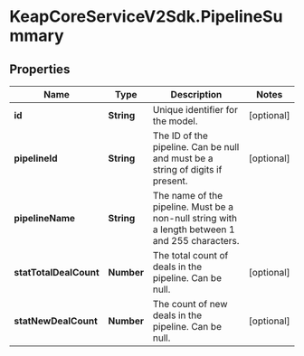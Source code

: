 # KeapCoreServiceV2Sdk.PipelineSummary

## Properties

Name | Type | Description | Notes
------------ | ------------- | ------------- | -------------
**id** | **String** | Unique identifier for the model. | [optional] 
**pipelineId** | **String** | The ID of the pipeline. Can be null and must be a string of digits if present. | [optional] 
**pipelineName** | **String** | The name of the pipeline. Must be a non-null string with a length between 1 and 255 characters. | 
**statTotalDealCount** | **Number** | The total count of deals in the pipeline. Can be null. | [optional] 
**statNewDealCount** | **Number** | The count of new deals in the pipeline. Can be null. | [optional] 


